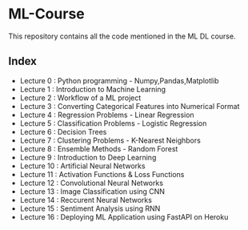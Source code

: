 # ML-Course
This repository contains all the code mentioned in the ML DL course.

## Index 
* Lecture 0 : Python programming - Numpy,Pandas,Matplotlib
* Lecture 1 : Introduction to Machine Learning
* Lecture 2 : Workflow of a ML project
* Lecture 3 : Converting Categorical Features into Numerical Format
* Lecture 4 : Regression Problems - Linear Regression
* Lecture 5 : Classification Problems - Logistic Regression
* Lecture 6 : Decision Trees
* Lecture 7 : Clustering Problems - K-Nearest Neighbors
* Lecture 8 : Ensemble Methods - Random Forest
* Lecture 9 : Introduction to Deep Learning
* Lecture 10 : Artificial Neural Networks
* Lecture 11 : Activation Functions & Loss Functions
* Lecture 12 : Convolutional Neural Networks
* Lecture 13 : Image Classification using CNN
* Lecture 14 : Reccurent Neural Networks
* Lecture 15 : Sentiment Analysis using RNN
* Lecture 16 : Deploying ML Application using FastAPI on Heroku

